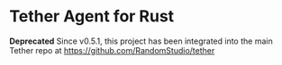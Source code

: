# Tether Agent for Rust

**Deprecated**
Since v0.5.1, this project has been integrated into the main Tether repo at https://github.com/RandomStudio/tether

